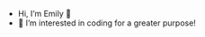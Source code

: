 - Hi, I’m Emily 🌝
- 👀 I’m interested in coding for a greater purpose!

<!---
rosywisteria/rosywisteria is a ✨ special ✨ repository because its `README.md` (this file) appears on your GitHub profile.
You can click the Preview link to take a look at your changes.
--->
